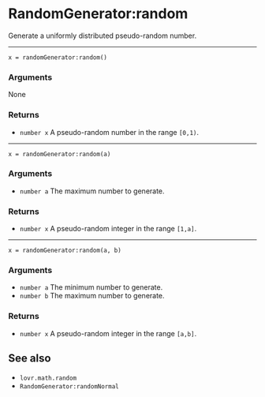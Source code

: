 <!--
category: reference
-->

RandomGenerator:random
===

Generate a uniformly distributed pseudo-random number.

---

    x = randomGenerator:random()

### Arguments

None

### Returns

- `number x` A pseudo-random number in the range `[0,1)`.

---

    x = randomGenerator:random(a)

### Arguments

- `number a` The maximum number to generate.

### Returns

- `number x` A pseudo-random integer in the range `[1,a]`.

---

    x = randomGenerator:random(a, b)

### Arguments

- `number a` The minimum number to generate.
- `number b` The maximum number to generate.

### Returns

- `number x` A pseudo-random integer in the range `[a,b]`.

See also
---

- `lovr.math.random`
- `RandomGenerator:randomNormal`
